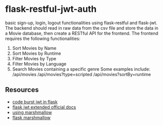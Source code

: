 # flask-restful-jwt-auth
basic sign-up, login, logout functionalities using flask-restful and flask-jwt.
The backend should read in raw data from the csv file and store the data in a Movie
database, then create a RESTful API for the frontend.
The frontend requires the following functionalities:
1) Sort Movies by Name
2) Sort Movies by Runtime
3) Filter Movies by Type
4) Filter Movies by Language
5) Search Movies containing a specific genre
Some examples include:
/api/movies
/api/movies?type=scripted
/api/movies?sortBy=runtime
## Resources
* [code burst jwt in flask](https://codeburst.io/jwt-authorization-in-flask-c63c1acf4eeb)
* [flask jwt extended official docs](http://flask-jwt-extended.readthedocs.io)
* [using marshmallow](https://medium.com/python-pandemonium/build-simple-restful-api-with-python-and-flask-part-2-724ebf04d12)
* [flask marshmallow](https://flask-marshmallow.readthedocs.io/en/latest/)
